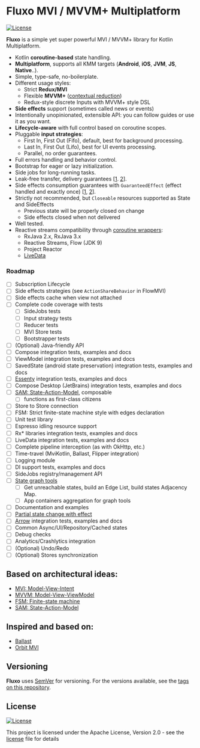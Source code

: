 # Fluxo MVI / MVVM+ Multiplatform

[![License](https://img.shields.io/badge/License-Apache%202.0-blue.svg)](LICENSE.md)

**Fluxo** is a simple yet super powerful MVI / MVVM+ library for Kotlin Multiplatform.

* Kotlin **coroutine-based** state handling.
* **Multiplatform**, supports all KMM targets (**Android**, **iOS**, **JVM**, **JS**, **Native**..).
* Simple, type-safe, no-boilerplate.
* Different usage styles:
  * Strict **Redux/MVI**
  * Flexible **MVVM+** ([contextual reduction](https://dev.to/feresr/a-case-against-the-mvi-architecture-pattern-1add))
  * Redux-style discrete Inputs with MVVM+ style DSL
* **Side effects** support (sometimes called news or events)
* Intentionally unopinionated, extensible API: you can follow guides or use it as you want.
* **Lifecycle-aware** with full control based on coroutine scopes.
* Pluggable **input strategies**:
  * First In, First Out (Fifo), default, best for background processing.
  * Last In, First Out (Lifo), best for UI events processing.
  * Parallel, no order guarantees.
* Full errors handling and behavior control.
* Bootstrap for eager or lazy initialization.
* Side jobs for long-running tasks.
* Leak-free transfer, delivery guarantees [[1](https://github.com/Kotlin/kotlinx.coroutines/issues/1936). [2](https://gmk57.medium.com/unfortunately-events-may-be-dropped-if-channel-receiveasflow-cfe78ae29004)].
* Side effects consumption guarantees with `GuaranteedEffect` (effect handled and exactly once) [[1](https://github.com/Kotlin/kotlinx.coroutines/issues/2886), [2](https://medium.com/androiddevelopers/livedata-with-snackbar-navigation-and-other-events-the-singleliveevent-case-ac2622673150)].
* Strictly not recommended, but `Closeable` resources supported as State and SideEffects
  * Previous state will be properly closed on change
  * Side effects closed when not delivered
* Well tested.
* Reactive streams compatibility
  through [coroutine wrappers](https://github.com/Kotlin/kotlinx.coroutines/tree/master/reactive):
  * RxJava 2.x, RxJava 3.x
  * Reactive Streams, Flow (JDK 9)
  * Project Reactor
  * [LiveData](https://developer.android.com/topic/libraries/architecture/coroutines#livedata)

### Roadmap

- [ ] Subscription Lifecycle
- [ ] Side effects strategies (see `ActionShareBehavior` in FlowMVI)
- [ ] Side effects cache when view not attached
- [ ] Complete code coverage with tests
  - [ ] SideJobs tests
  - [ ] Input strategy tests
  - [ ] Reducer tests
  - [ ] MVI Store tests
  - [ ] Bootstrapper tests
- [ ] \(Optional) Java-friendly API
- [ ] Compose integration tests, examples and docs
- [ ] ViewModel integration tests, examples and docs
- [ ] SavedState (android state preservation) integration tests, examples and docs
- [ ] [Essenty](https://github.com/arkivanov/Essenty) integration tests, examples and docs
- [ ] Compose Desktop (JetBrains) integration tests, examples and docs
- [ ] [SAM: State-Action-Model](https://sam.js.org/), composable
  - [ ] functions as first-class citizens
- [ ] Store to Store connection
- [ ] FSM: Strict finite-state machine style with edges declaration
- [ ] Unit test library
- [ ] Espresso idling resource support
- [ ] Rx* libraries integration tests, examples and docs
- [ ] LiveData integration tests, examples and docs
- [ ] Complete pipeline interception (as with OkHttp, etc.)
- [ ] Time-travel (MviKotlin, Ballast, Flipper integration)
- [ ] Logging module
- [ ] DI support tests, examples and docs
- [ ] SideJobs registry/management API
- [ ] [State graph tools](https://github.com/Kontur-Mobile/VisualFSM#tools-of-visualfsm)
  - [ ] Get unreachable states, build an Edge List, build states Adjacency Map.
  - [ ] App containers aggregation for graph tools
- [ ] Documentation and examples
- [ ] [Partial state change with effect](https://github.com/uniflow-kt/uniflow-kt/blob/master/doc/notify_update.md)
- [ ] [Arrow](https://arrow-kt.io/) integration tests, examples and docs
- [ ] Common Async/UI/Repository/Cached states
- [ ] Debug checks
- [ ] Analytics/Crashlytics integration
- [ ] \(Optional) Undo/Redo
- [ ] \(Optional) Stores synchronization

## Based on architectural ideas:

- [MVI: Model-View-Intent](http://hannesdorfmann.com/android/model-view-intent/)
- [MVVM: Model-View-ViewModel](https://en.wikipedia.org/wiki/Model%E2%80%93view%E2%80%93viewmodel)
- [FSM: Finite-state machine](https://en.wikipedia.org/wiki/Finite-state_machine)
- [SAM: State-Action-Model](https://sam.js.org/)

## Inspired and based on:

- [Ballast](https://github.com/copper-leaf/ballast)
- [Orbit MVI](https://github.com/orbit-mvi/orbit-mvi)

## Versioning

**Fluxo** uses [SemVer](http://semver.org/) for versioning. For the versions
available, see the [tags on this repository](/tags).

## License

[![License](https://img.shields.io/badge/License-Apache%202.0-blue.svg)](LICENSE.md)

This project is licensed under the Apache License, Version 2.0 - see the
[license](LICENSE.md) file for details

